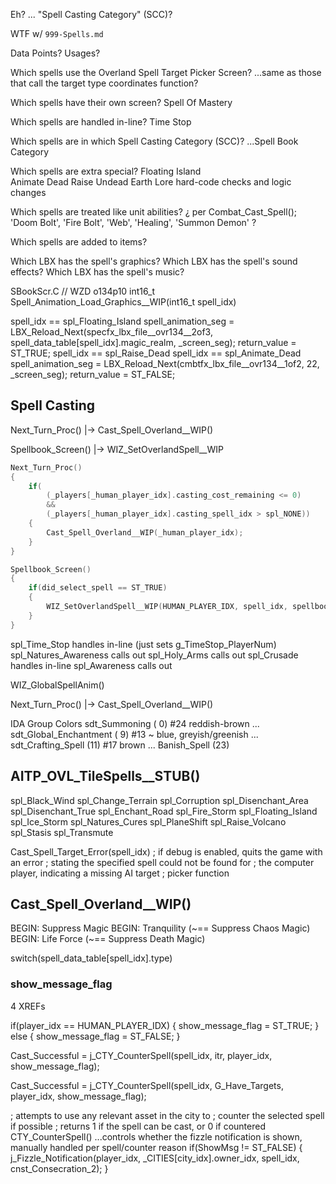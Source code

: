 


Eh?  ... "Spell Casting Category" (SCC)?



WTF w/ `999-Spells.md`



Data Points?
Usages?

Which spells use the Overland Spell Target Picker Screen?
...same as those that call the target type coordinates function?

Which spells have their own screen?
    Spell Of Mastery

Which spells are handled in-line?
    Time Stop

Which spells are in which Spell Casting Category (SCC)?
...Spell Book Category

Which spells are extra special?
    Floating Island     
    Animate Dead
    Raise Undead
    Earth Lore          hard-code checks and logic changes

Which spells are treated like unit abilities?
    ¿ per Combat_Cast_Spell();  'Doom Bolt', 'Fire Bolt', 'Web', 'Healing', 'Summon Demon' ?

Which spells are added to items?


Which LBX has the spell's graphics?
Which LBX has the spell's sound effects?
Which LBX has the spell's music?




SBookScr.C
// WZD o134p10
int16_t Spell_Animation_Load_Graphics__WIP(int16_t spell_idx)

spell_idx == spl_Floating_Island
    spell_animation_seg = LBX_Reload_Next(specfx_lbx_file__ovr134__2of3, spell_data_table[spell_idx].magic_realm, _screen_seg);
    return_value = ST_TRUE;
spell_idx == spl_Raise_Dead
spell_idx == spl_Animate_Dead
    spell_animation_seg = LBX_Reload_Next(cmbtfx_lbx_file__ovr134__1of2, 22, _screen_seg);
    return_value = ST_FALSE;







## Spell Casting

Next_Turn_Proc()
    |-> Cast_Spell_Overland__WIP()

Spellbook_Screen()
    |-> WIZ_SetOverlandSpell__WIP

```c
Next_Turn_Proc()
{
    if(
        (_players[_human_player_idx].casting_cost_remaining <= 0)
        &&
        (_players[_human_player_idx].casting_spell_idx > spl_NONE))
    {
        Cast_Spell_Overland__WIP(_human_player_idx);
    }
}
```

```c
Spellbook_Screen()
{
    if(did_select_spell == ST_TRUE)
    {
        WIZ_SetOverlandSpell__WIP(HUMAN_PLAYER_IDX, spell_idx, spellbook_page_spell_index);
    }
}
```


spl_Time_Stop           handles in-line     (just sets g_TimeStop_PlayerNum)
spl_Natures_Awareness   calls out
spl_Holy_Arms           calls out
spl_Crusade             handles in-line
spl_Awareness           calls out





WIZ_GlobalSpellAnim()



Next_Turn_Proc()
    |-> Cast_Spell_Overland__WIP()


IDA Group Colors
    sdt_Summoning           ( 0)  #24 reddish-brown
    ...
    sdt_Global_Enchantment  ( 9)  #13 ~ blue, greyish/greenish
    ...
    sdt_Crafting_Spell      (11)  #17 brown
    ...
    Banish_Spell            (23)



## AITP_OVL_TileSpells__STUB()
spl_Black_Wind
spl_Change_Terrain
spl_Corruption
spl_Disenchant_Area
spl_Disenchant_True
spl_Enchant_Road
spl_Fire_Storm
spl_Floating_Island
spl_Ice_Storm
spl_Natures_Cures
spl_PlaneShift
spl_Raise_Volcano
spl_Stasis
spl_Transmute

Cast_Spell_Target_Error(spell_idx)
; if debug is enabled, quits the game with an error
; stating the specified spell could not be found for
; the computer player, indicating a missing AI target
; picker function








## Cast_Spell_Overland__WIP()

BEGIN:  Suppress Magic
BEGIN:  Tranquility  (~== Suppress Chaos Magic)
BEGIN:  Life Force  (~== Suppress Death Magic)

switch(spell_data_table[spell_idx].type)




### show_message_flag

4 XREFs

if(player_idx == HUMAN_PLAYER_IDX)
{
    show_message_flag = ST_TRUE;
}
else
{
    show_message_flag = ST_FALSE;
}

Cast_Successful = j_CTY_CounterSpell(spell_idx, itr, player_idx, show_message_flag);

Cast_Successful = j_CTY_CounterSpell(spell_idx, G_Have_Targets, player_idx, show_message_flag);

; attempts to use any relevant asset in the city to
; counter the selected spell if possible
; returns 1 if the spell can be cast, or 0 if countered
CTY_CounterSpell()
...controls whether the fizzle notification is shown, manually handled per spell/counter reason
if(ShowMsg != ST_FALSE)
{
    j_Fizzle_Notification(player_idx, _CITIES[city_idx].owner_idx, spell_idx, cnst_Consecration_2);
}
